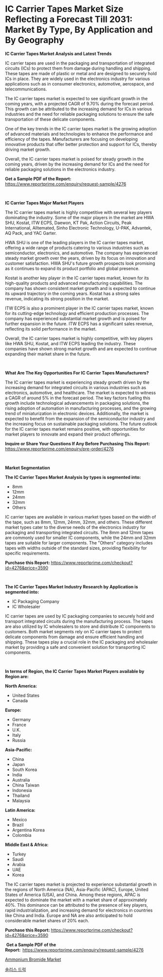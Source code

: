 <p><h1>IC Carrier Tapes Market Size Reflecting a Forecast Till 2031: Market By Type, By Application and By Geography</h1></p><p><strong>IC Carrier Tapes Market Analysis and Latest Trends</strong></p>
<p><p>IC carrier tapes are used in the packaging and transportation of integrated circuits (ICs) to protect them from damage during handling and shipping. These tapes are made of plastic or metal and are designed to securely hold ICs in place. They are widely used in the electronics industry for various applications such as in consumer electronics, automotive, aerospace, and telecommunications.</p><p>The IC carrier tapes market is expected to see significant growth in the coming years, with a projected CAGR of 9.70% during the forecast period. This growth can be attributed to the increasing demand for ICs in various industries and the need for reliable packaging solutions to ensure the safe transportation of these delicate components.</p><p>One of the key trends in the IC carrier tapes market is the growing adoption of advanced materials and technologies to enhance the performance and efficiency of the tapes. Manufacturers are focusing on developing innovative products that offer better protection and support for ICs, thereby driving market growth.</p><p>Overall, the IC carrier tapes market is poised for steady growth in the coming years, driven by the increasing demand for ICs and the need for reliable packaging solutions in the electronics industry.</p></p>
<p><strong>Get a Sample PDF of the Report:&nbsp;</strong> <a href="https://www.reportprime.com/enquiry/request-sample/4276">https://www.reportprime.com/enquiry/request-sample/4276</a></p>
<p>&nbsp;</p>
<p><strong>IC Carrier Tapes Major Market Players</strong></p>
<p><p>The IC carrier tapes market is highly competitive with several key players dominating the industry. Some of the major players in the market are HWA SHU, Kostat, ITW ECPS, Daewon, KT Pak, Action Circuits, Peak International, Alltemated, Sinho Electronic Technology, U-PAK, Advantek, AQ Pack, and YAC Garter.</p><p>HWA SHU is one of the leading players in the IC carrier tapes market, offering a wide range of products catering to various industries such as semiconductor, electronics, and automotive. The company has experienced steady market growth over the years, driven by its focus on innovation and customer satisfaction. HWA SHU's future growth prospects look promising as it continues to expand its product portfolio and global presence.</p><p>Kostat is another key player in the IC carrier tapes market, known for its high-quality products and advanced manufacturing capabilities. The company has shown consistent market growth and is expected to continue its upward trajectory in the coming years. Kostat has a strong sales revenue, indicating its strong position in the market.</p><p>ITW ECPS is also a prominent player in the IC carrier tapes market, known for its cutting-edge technology and efficient production processes. The company has experienced substantial market growth and is poised for further expansion in the future. ITW ECPS has a significant sales revenue, reflecting its solid performance in the market.</p><p>Overall, the IC carrier tapes market is highly competitive, with key players like HWA SHU, Kostat, and ITW ECPS leading the industry. These companies have shown strong market growth and are expected to continue expanding their market share in the future.</p></p>
<p>&nbsp;</p>
<p><strong>What Are The Key Opportunities For IC Carrier Tapes Manufacturers?</strong></p>
<p><p>The IC carrier tapes market is experiencing steady growth driven by the increasing demand for integrated circuits in various industries such as electronics, automotive, and healthcare. The market is expected to witness a CAGR of around 5% in the forecast period. The key factors fueling this growth include technological advancements in packaging solutions, the rising adoption of automation in manufacturing processes, and the growing trend of miniaturization in electronic devices. Additionally, the market is expected to benefit from the expansion of the semiconductor industry and the increasing focus on sustainable packaging solutions. The future outlook for the IC carrier tapes market remains positive, with opportunities for market players to innovate and expand their product offerings.</p></p>
<p><strong>Inquire or Share Your Questions If Any Before Purchasing This Report:</strong> <a href="https://www.reportprime.com/enquiry/pre-order/4276">https://www.reportprime.com/enquiry/pre-order/4276</a></p>
<p>&nbsp;</p>
<p><strong>Market Segmentation</strong></p>
<p><strong>The IC Carrier Tapes Market Analysis by types is segmented into:</strong></p>
<p><ul><li>8mm</li><li>12mm</li><li>24mm</li><li>32mm</li><li>Others</li></ul></p>
<p><p>IC carrier tapes are available in various market types based on the width of the tape, such as 8mm, 12mm, 24mm, 32mm, and others. These different market types cater to the diverse needs of the electronics industry for packaging and transporting integrated circuits. The 8mm and 12mm tapes are commonly used for smaller IC components, while the 24mm and 32mm tapes are suitable for larger components. The "Others" category includes tapes with widths outside of the standard sizes, providing flexibility for specific requirements.</p></p>
<p><strong>Purchase this Report:&nbsp;</strong><a href="https://www.reportprime.com/checkout?id=4276&price=3590">https://www.reportprime.com/checkout?id=4276&price=3590</a></p>
<p>&nbsp;</p>
<p><strong>The IC Carrier Tapes Market Industry Research by Application is segmented into:</strong></p>
<p><ul><li>IC Packaging Company</li><li>IC Wholesaler</li></ul></p>
<p><p>IC carrier tapes are used by IC packaging companies to securely hold and transport integrated circuits during the manufacturing process. The tapes are also utilized by IC wholesalers to store and distribute IC components to customers. Both market segments rely on IC carrier tapes to protect delicate components from damage and ensure efficient handling and shipping. These tapes play a crucial role in the IC packaging and wholesaler market by providing a safe and convenient solution for transporting IC components.</p></p>
<p>&nbsp;</p>
<p><strong>In terms of Region, the IC Carrier Tapes Market Players available by Region are:</strong></p>
<p>
    <p> <strong> North America: </strong>
        <ul>
            <li>United States</li>
            <li>Canada</li>
        </ul>
        </p> 
    <p> <strong> Europe: </strong>
        <ul>
            <li>Germany</li>
            <li>France</li>
            <li>U.K.</li>
            <li>Italy</li>
            <li>Russia</li>
        </ul>
        </p> 
    <p> <strong> Asia-Pacific: </strong>
        <ul>
            <li>China</li>
            <li>Japan</li>
            <li>South Korea</li>
            <li>India</li>
            <li>Australia</li>
            <li>China Taiwan</li>
            <li>Indonesia</li>
            <li>Thailand</li>
            <li>Malaysia</li>
        </ul>
        </p> 
    <p> <strong> Latin America: </strong>
        <ul>
            <li>Mexico</li>
            <li>Brazil</li>
            <li>Argentina Korea</li>
            <li>Colombia</li>
        </ul>
        </p> 
    <p> <strong> Middle East & Africa: </strong>
        <ul>
            <li>Turkey</li>
            <li>Saudi</li>
            <li>Arabia</li>
            <li>UAE</li>
            <li>Korea</li>
        </ul>
    </p>
    </p>
<p><p>The IC carrier tapes market is projected to experience substantial growth in the regions of North America (NA), Asia-Pacific (APAC), Europe, United States of America (USA), and China. Among these regions, APAC is expected to dominate the market with a market share of approximately 40%. This dominance can be attributed to the presence of key players, rapid industrialization, and increasing demand for electronics in countries like China and India. Europe and NA are also anticipated to hold considerable market shares of 20% each.</p></p>
<p><strong>Purchase this Report: </strong><a href="https://www.reportprime.com/checkout?id=4276&price=3590">https://www.reportprime.com/checkout?id=4276&price=3590</a></p>
<p>&nbsp;<strong>Get a Sample PDF of the Report:&nbsp;&nbsp;</strong><a href="https://www.reportprime.com/enquiry/request-sample/4276">https://www.reportprime.com/enquiry/request-sample/4276</a></p>
<p><strong></strong></p>
<p><p><a href="https://full-wildebeest-80b.notion.site/Ammonium-Bromide-Market-Size-Reflecting-a-Forecast-Till-2031-Market-By-Type-By-Application-and-By--ae9653894d4c45c5846bafd8571e67e9">Ammonium Bromide Market</a></p><p><a href="https://medium.com/@greggibson7876/%EC%86%94%EB%A6%AC%EB%A6%AC%EC%8A%A4-%EC%95%BD%EB%AC%BC-%EC%8B%9C%EC%9E%A5-%ED%86%B5%EC%B0%B0-%EC%8B%9C%EC%9E%A5-%EB%8F%99%ED%96%A5-%EC%84%B1%EC%9E%A5-2024%EB%85%84%EB%B6%80%ED%84%B0-2031%EB%85%84%EA%B9%8C%EC%A7%80-%EC%98%88%EC%83%81%EB%90%9C-%EC%A0%84%EB%A7%9D-990baa4c6a69">솔리스 드럭</a></p></p>